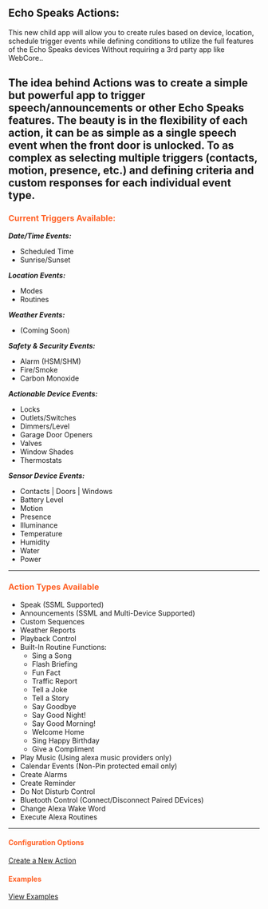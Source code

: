 ## <h2>Echo Speaks Actions:</h2>

This new child app will allow you to create rules based on device, location, schedule trigger events while defining conditions to utilize the full features of the Echo Speaks devices Without requiring a 3rd party app like WebCore..

The idea behind Actions was to create a simple but powerful app to trigger speech/announcements or other Echo Speaks features.
The beauty is in the flexibility of each action, it can be as simple as a single speech event when the front door is unlocked.
To as complex as selecting multiple triggers (contacts, motion, presence, etc.) and defining criteria and custom responses for each individual event type.
-----
### <h3 style="color: #FF6025;">Current Triggers Available:</h3>

***Date/Time Events:***

  - Scheduled Time
  - Sunrise/Sunset

***Location Events:***

  - Modes
  - Routines

***Weather Events:***

  - (Coming Soon)

***Safety & Security Events:***

  - Alarm (HSM/SHM)
  - Fire/Smoke
  - Carbon Monoxide

***Actionable Device Events:***

  - Locks
  - Outlets/Switches
  - Dimmers/Level
  - Garage Door Openers
  - Valves
  - Window Shades
  - Thermostats

***Sensor Device Events:***

  - Contacts | Doors | Windows
  - Battery Level
  - Motion
  - Presence
  - Illuminance
  - Temperature
  - Humidity
  - Water
  - Power

----

### <h3 style="color: #FF6025;">Action Types Available</h3>

  - Speak (SSML Supported)
  - Announcements (SSML and Multi-Device Supported)
  - Custom Sequences
  - Weather Reports
  - Playback Control
  - Built-In Routine Functions:
    - Sing a Song
    - Flash Briefing
    - Fun Fact
    - Traffic Report
    - Tell a Joke
    - Tell a Story
    - Say Goodbye
    - Say Good Night!
    - Say Good Morning!
    - Welcome Home
    - Sing Happy Birthday
    - Give a Compliment
  - Play Music (Using alexa music providers only)
  - Calendar Events (Non-Pin protected email only)
  - Create Alarms
  - Create Reminder
  - Do Not Disturb Control
  - Bluetooth Control (Connect/Disconnect Paired DEvices)
  - Change Alexa Wake Word
  - Execute Alexa Routines

----
#### <h4 style="color: #FF6025;">Configuration Options</h4>

[Create a New Action](/echo-speaks-docs/actions/config/actions_config)
<!-- [Create a New Action](/actions/config/actions_config) -->

#### <h4 style="color: #FF6025;">Examples</h4>

[View Examples](/echo-speaks-docs/actions/examples/actions_examples)
<!-- [View Examples](/actions/examples/actions_examples) -->

